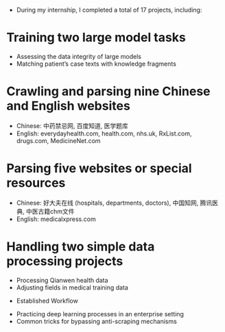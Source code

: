 * During my internship, I completed a total of 17 projects, including:

# Training two large model tasks
- Assessing the data integrity of large models
- Matching patient’s case texts with knowledge fragments
# Crawling and parsing nine Chinese and English websites
- Chinese: 中药禁忌网, 百度知道, 医学题库
- English: everydayhealth.com, health.com, nhs.uk, RxList.com, drugs.com, MedicineNet.com
# Parsing five websites or special resources
- Chinese: 好大夫在线 (hospitals, departments, doctors), 中国知网, 腾讯医典, 中医古籍chm文件
- English: medicalxpress.com
# Handling two simple data processing projects
- Processing Qianwen health data
- Adjusting fields in medical training data

* Established Workflow
- Practicing deep learning processes in an enterprise setting
- Common tricks for bypassing anti-scraping mechanisms
